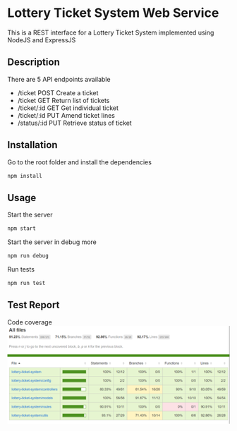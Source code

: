 # Lottery Ticket System Web Service

This is a REST interface for a Lottery Ticket System implemented using NodeJS and ExpressJS 

## Description
There are 5 API endpoints available
 * /ticket POST Create a ticket
 * /ticket GET Return list of tickets
 * /ticket/:id GET Get individual ticket
 * /ticket/:id PUT Amend ticket lines
 * /status/:id PUT Retrieve status of ticket

## Installation

Go to the root folder and install the dependencies

```bash
npm install
```

## Usage

Start the server
```bash
npm start
```

Start the server in debug more
```bash
npm run debug
```

Run tests
```bash
npm run test
```

## Test Report
Code coverage
![example picture](./tests/report/coverage.png)

